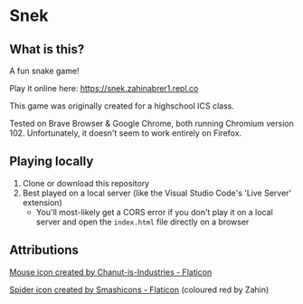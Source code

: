 # Snek

## What is this?
A fun snake game!

Play it online here: <a href="https://snek.zahinabrer1.repl.co" target="_blank">https://snek.zahinabrer1.repl.co</a>

This game was originally created for a highschool ICS class.

Tested on Brave Browser & Google Chrome, both running Chromium version 102. Unfortunately, it doesn't seem to work entirely on Firefox.


## Playing locally
1. Clone or download this repository
2. Best played on a local server (like the Visual Studio Code's 'Live Server' extension)
    - You'll most-likely get a CORS error if you don't play it on a local server and open the `index.html` file directly on a browser


## Attributions
<a href="https://www.flaticon.com/free-icons/rat" title="rat icons" target="_blank">Mouse icon created by Chanut-is-Industries - Flaticon</a>

<a href="https://www.flaticon.com/free-icons/spider" title="spider icons" target="_blank">Spider icon created by Smashicons - Flaticon</a> (coloured red by Zahin)
